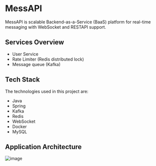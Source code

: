 # MessAPI
MessAPI is scalable Backend-as-a-Service (BaaS) platform for real-time messaging with WebSocket and RESTAPI support.

## Services Overview

- User Service
- Rate Limiter (Redis distributed lock)
- Message queue (Kafka)

## Tech Stack

The technologies used in this project are:

- Java
- Spring
- Kafka
- Redis
- WebSocket
- Docker
- MySQL

## Application Architecture
![image](https://github.com/user-attachments/assets/fabb747b-56a0-4c1a-821b-ea9311202993)

